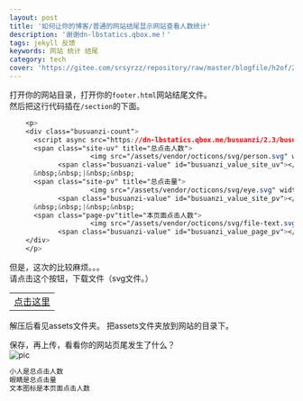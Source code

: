 ```yaml
---
layout: post
title: '如何让你的博客/普通的网站结尾显示网站查看人数统计'
description: '谢谢dn-lbstatics.qbox.me！'
tags: jekyll 反馈
keywords: 网站 统计 结尾 
category: tech
cover: 'https://gitee.com/srsyrzz/repository/raw/master/blogfile/h2of/2018-06-27%2018-21-37%20%E7%9A%84%E5%B1%8F%E5%B9%95%E6%88%AA%E5%9B%BE.png'
---
```

打开你的网站目录，打开你的`footer.html`网站结尾文件。  
然后把这行代码插在`/section`的下面。
```css
    <p>
    <div class="busuanzi-count">
      <script async src="https://dn-lbstatics.qbox.me/busuanzi/2.3/busuanzi.pure.mini.js"></script>
      <span class="site-uv" title="总点击人数">
					<img src="/assets/vendor/octicons/svg/person.svg" width="10" height="16">
			<span class="busuanzi-value" id="busuanzi_value_site_uv"></span></span>
      &nbsp;&nbsp;|&nbsp;&nbsp;
      <span class="site-pv" title="总点击量">
					<img src="/assets/vendor/octicons/svg/eye.svg" width="16" height="16">
			<span class="busuanzi-value" id="busuanzi_value_site_pv"></span></span>
      &nbsp;&nbsp;|&nbsp;&nbsp;
      <span class="page-pv"title="本页面点击人数">
					<img src="/assets/vendor/octicons/svg/file-text.svg" width="12" height="16">
			<span class="busuanzi-value" id="busuanzi_value_page_pv"></span></span>
    </div>
    </p>
```
但是，这次的比较麻烦。。。  
请点击这个按钮，下载文件（svg文件。）
 <table>
   <tr>
     <td><a href='https://gitee.com/srsyrzz/repository/raw/master/blogfile/h2of/wangzhantongji.svg.zip'>点击这里</a></td>
   </tr>
 </table>
解压后看见assets文件夹。  
把assets文件夹放到网站的目录下。  
  
保存，再上传，看看你的网站页尾发生了什么？  
![pic](https://gitee.com/srsyrzz/repository/raw/master/blogfile/h2of/2018-06-27%2018-21-37%20%E7%9A%84%E5%B1%8F%E5%B9%95%E6%88%AA%E5%9B%BE.png)
```css
小人是总点击人数
眼睛是总点击量
文本图标是本页面点击人数
```
